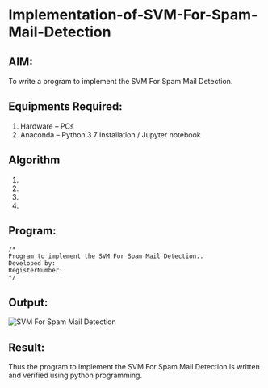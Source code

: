 # Implementation-of-SVM-For-Spam-Mail-Detection

## AIM:
To write a program to implement the SVM For Spam Mail Detection.

## Equipments Required:
1. Hardware – PCs
2. Anaconda – Python 3.7 Installation / Jupyter notebook

## Algorithm
1. 
2. 
3. 
4. 

## Program: 
```
/*
Program to implement the SVM For Spam Mail Detection..
Developed by: 
RegisterNumber:  
*/
```

## Output:
![SVM For Spam Mail Detection](sam.png)


## Result:
Thus the program to implement the SVM For Spam Mail Detection is written and verified using python programming.
